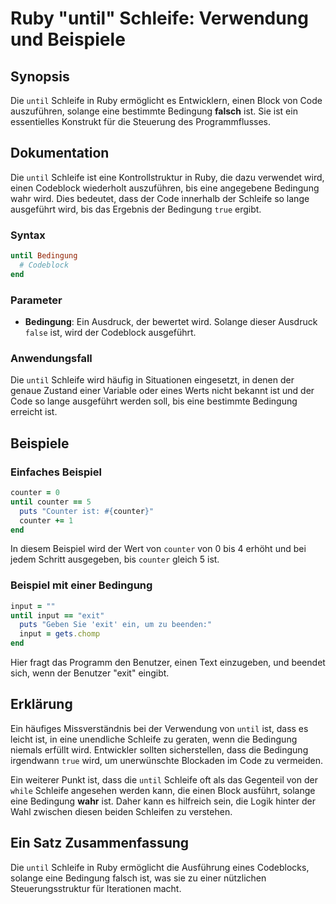 <!--
Meta Description: # Ruby "until" Schleife: Verwendung und Beispiele ## Synopsis Die `until` Schleife in Ruby ermöglicht es Entwicklern, einen Block von Code auszuführen...
Meta Keywords: ist, die, der, bedingung, until
-->

# Ruby "until" Schleife: Verwendung und Beispiele

## Synopsis
Die `until` Schleife in Ruby ermöglicht es Entwicklern, einen Block von Code auszuführen, solange eine bestimmte Bedingung **falsch** ist. Sie ist ein essentielles Konstrukt für die Steuerung des Programmflusses.

## Dokumentation
Die `until` Schleife ist eine Kontrollstruktur in Ruby, die dazu verwendet wird, einen Codeblock wiederholt auszuführen, bis eine angegebene Bedingung wahr wird. Dies bedeutet, dass der Code innerhalb der Schleife so lange ausgeführt wird, bis das Ergebnis der Bedingung `true` ergibt.

### Syntax
```ruby
until Bedingung
  # Codeblock
end
```

### Parameter
- **Bedingung**: Ein Ausdruck, der bewertet wird. Solange dieser Ausdruck `false` ist, wird der Codeblock ausgeführt.

### Anwendungsfall
Die `until` Schleife wird häufig in Situationen eingesetzt, in denen der genaue Zustand einer Variable oder eines Werts nicht bekannt ist und der Code so lange ausgeführt werden soll, bis eine bestimmte Bedingung erreicht ist.

## Beispiele

### Einfaches Beispiel
```ruby
counter = 0
until counter == 5
  puts "Counter ist: #{counter}"
  counter += 1
end
```
In diesem Beispiel wird der Wert von `counter` von 0 bis 4 erhöht und bei jedem Schritt ausgegeben, bis `counter` gleich 5 ist.

### Beispiel mit einer Bedingung
```ruby
input = ""
until input == "exit"
  puts "Geben Sie 'exit' ein, um zu beenden:"
  input = gets.chomp
end
```
Hier fragt das Programm den Benutzer, einen Text einzugeben, und beendet sich, wenn der Benutzer "exit" eingibt.

## Erklärung
Ein häufiges Missverständnis bei der Verwendung von `until` ist, dass es leicht ist, in eine unendliche Schleife zu geraten, wenn die Bedingung niemals erfüllt wird. Entwickler sollten sicherstellen, dass die Bedingung irgendwann `true` wird, um unerwünschte Blockaden im Code zu vermeiden.

Ein weiterer Punkt ist, dass die `until` Schleife oft als das Gegenteil von der `while` Schleife angesehen werden kann, die einen Block ausführt, solange eine Bedingung **wahr** ist. Daher kann es hilfreich sein, die Logik hinter der Wahl zwischen diesen beiden Schleifen zu verstehen.

## Ein Satz Zusammenfassung
Die `until` Schleife in Ruby ermöglicht die Ausführung eines Codeblocks, solange eine Bedingung falsch ist, was sie zu einer nützlichen Steuerungsstruktur für Iterationen macht.